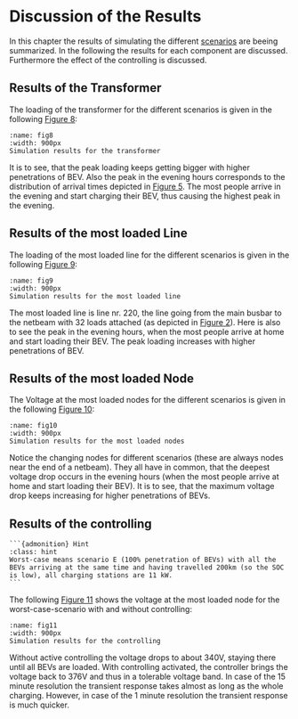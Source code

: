 # Discussion of the Results


In this chapter the results of simulating the different [scenarios](tab2) are beeing summarized. In the following the results for each component are discussed. Furthermore the effect of the controlling is discussed.


## Results of the Transformer





The loading of the transformer for the different scenarios is given in the following [Figure 8](fig8):

```{figure} img/res_trafo.png
:name: fig8
:width: 900px
Simulation results for the transformer
```

It is to see, that the peak loading keeps getting bigger with higher penetrations of BEV. Also the peak in the evening hours corresponds to the distribution of arrival times depicted in [Figure 5](fig5). The most people arrive in the evening and start charging their BEV, thus causing the highest peak in the evening.


## Results of the most loaded Line


The loading of the most loaded line for the different scenarios is given in the following [Figure 9](fig9):

```{figure} img/res_line.png
:name: fig9
:width: 900px
Simulation results for the most loaded line
```

The most loaded line is line nr. 220, the line going from the main busbar to the netbeam with 32 loads attached (as depicted in [Figure 2](fig2)). Here is also to see the peak in the evening hours, when the most people arrive at home and start loading their BEV. The peak loading increases with higher penetrations of BEV.


## Results of the most loaded Node


The Voltage at the most loaded nodes for the different scenarios is given in the following [Figure 10](fig10):

```{figure} img/res_bus.png
:name: fig10
:width: 900px
Simulation results for the most loaded nodes
```

Notice the changing nodes for different scenarios (these are always nodes near the end of a netbeam). They all have in common, that the deepest voltage drop occurs in the evening hours (when the most people arrive at home and start loading their BEV). It is to see, that the maximum voltage drop keeps increasing for higher penetrations of BEVs.


## Results of the controlling


````{margin}
```{admonition} Hint
:class: hint
Worst-case means scenario E (100% penetration of BEVs) with all the BEVs arriving at the same time and having travelled 200km (so the SOC is low), all charging stations are 11 kW.
```
````

The following [Figure 11](fig11) shows the voltage at the most loaded node for the worst-case-scenario with and without controlling:

```{figure} img/res_controlling.png
:name: fig11
:width: 900px
Simulation results for the controlling
```

Without active controlling the voltage drops to about 340V, staying there until all BEVs are loaded. With controlling activated, the controller brings the voltage back to 376V and thus in a tolerable voltage band. In case of the 15 minute resolution the transient response takes almost as long as the whole charging. However, in case of the 1 minute resolution the transient response is much quicker.
